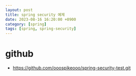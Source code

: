 ```yaml
---
layout: post
title: spring security 예제
date: 2023-08-16 16:20:00 +0900
category: [spring]
tags: [spring, spring-security]
---
```


# github
 * https://github.com/ooospikeooo/spring-security-test.git